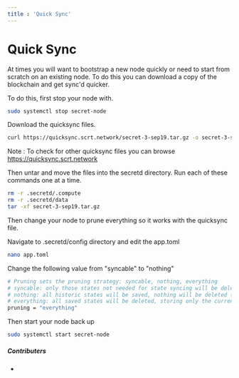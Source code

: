 ```yaml
---
title : 'Quick Sync'
---
```


# Quick Sync

At times you will want to bootstrap a new node quickly or need to start from scratch on an existing node. To do this you can download a copy of the blockchain and get sync'd quicker.

To do this, first stop your node with.

```bash
sudo systemctl stop secret-node
```

Download the quicksync files.

```bash
curl https://quicksync.scrt.network/secret-3-sep19.tar.gz -o secret-3-sep19.tar.gz
```

Note : To check for other quicksync files you can browse https://quicksync.scrt.network

Then untar and move the files into the secretd directory. Run each of these commands one at a time.

```bash
rm -r .secretd/.compute
rm -r .secretd/data
tar -xf secret-3-sep19.tar.gz
```

Then change your node to prune everything so it works with the quicksync file.

Navigate to .secretd/config directory and edit the app.toml

```bash
nano app.toml
```

Change the following value from "syncable" to "nothing"

```bash
# Pruning sets the pruning strategy: syncable, nothing, everything
# syncable: only those states not needed for state syncing will be deleted (keeps last 100 + every 10000th)
# nothing: all historic states will be saved, nothing will be deleted (i.e. archiving node)
# everything: all saved states will be deleted, storing only the current state
pruning = "everything"
```

Then start your node back up

```bash
sudo systemctl start secret-node
```

##### Contributers

*
